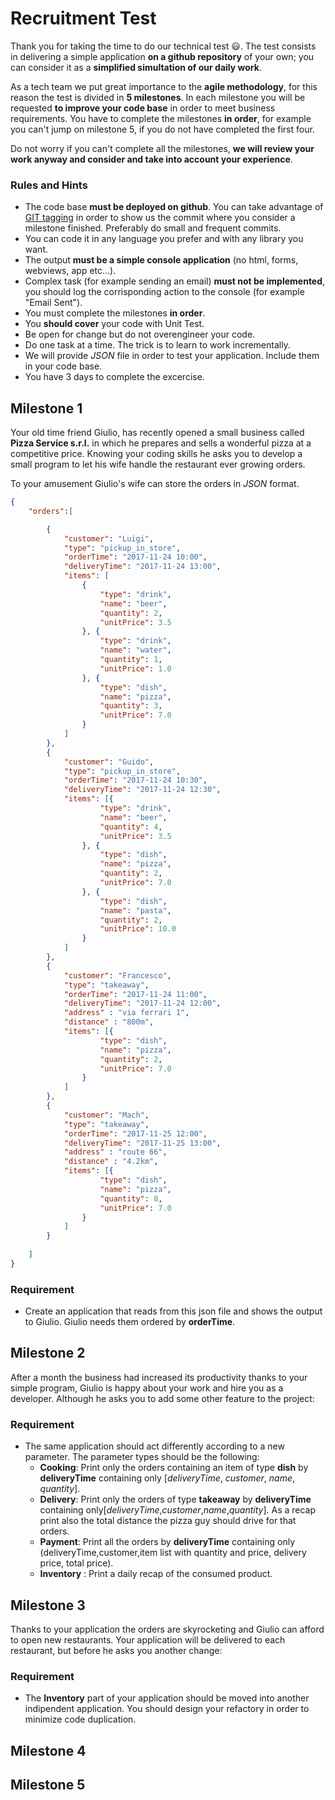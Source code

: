 # Recruitment Test

Thank you for taking the time to do our technical test :smiley:. 
The test consists in delivering a simple application **on a github repository** of your own; you can consider it as a **simplified simultation of our daily work**. 

As a tech team we put great importance to the **agile methodology**, for this reason the test is divided in **5 milestones**. In each milestone you will be requested **to improve your code base** in order to meet business requirements. You have to complete the milestones **in order**, for example you can't jump on milestone 5, if you do not have completed the first four.

Do not worry if you can't complete all the milestones, **we will review your work anyway and consider and take into account your experience**.

### Rules and Hints

* The code base **must be deployed on github**. You can take advantage of [GIT tagging](https://git-scm.com/book/en/v2/Git-Basics-Tagging) in order to show us the commit where you consider a milestone finished. Preferably do small and frequent commits.
* You can code it in any language you prefer and with any library you want.
* The output **must be a simple console application** (no html, forms, webviews, app etc...). 
* Complex task (for example sending an email) **must not be implemented**, you should log the corrisponding action to the console (for example "Email Sent").
* You must complete the milestones **in order**.
* You **should cover** your code with Unit Test.
* Be open for change but do not overengineer your code.
* Do one task at a time. The trick is to learn to work incrementally.
* We will provide *JSON* file in order to test your application. Include them in your code base.
* You have 3 days to complete the excercise.

## Milestone 1

Your old time friend Giulio, has recently opened a small business called **Pizza Service s.r.l.** in which he prepares and sells a wonderful pizza at a competitive price. Knowing your coding skills he asks you to develop a small program to let his wife handle the restaurant ever growing orders.

To your amusement Giulio's wife can store the orders in *JSON* format.

```json
{
	"orders":[

		{
			"customer": "Luigi",
			"type": "pickup_in_store",
			"orderTime": "2017-11-24 10:00",
			"deliveryTime": "2017-11-24 13:00",
			"items": [
				{
					"type": "drink",
					"name": "beer",
					"quantity": 2,
					"unitPrice": 3.5
				}, {
					"type": "drink",
					"name": "water",
					"quantity": 1,
					"unitPrice": 1.0
				}, {
					"type": "dish",
					"name": "pizza",
					"quantity": 3,
					"unitPrice": 7.0
				}
			]
		},
		{
			"customer": "Guido",
			"type": "pickup_in_store",
			"orderTime": "2017-11-24 10:30",
			"deliveryTime": "2017-11-24 12:30",
			"items": [{
					"type": "drink",
					"name": "beer",
					"quantity": 4,
					"unitPrice": 3.5
				}, {
					"type": "dish",
					"name": "pizza",
					"quantity": 2,
					"unitPrice": 7.0
				}, {
					"type": "dish",
					"name": "pasta",
					"quantity": 2,
					"unitPrice": 10.0
				}
			]
		},
		{
			"customer": "Francesco",
			"type": "takeaway",
			"orderTime": "2017-11-24 11:00",
			"deliveryTime": "2017-11-24 12:00",
			"address" : "via ferrari 1",
			"distance" : "800m",
			"items": [{
					"type": "dish",
					"name": "pizza",
					"quantity": 2,
					"unitPrice": 7.0
				}
			]
		},
		{
			"customer": "Mach",
			"type": "takeaway",
			"orderTime": "2017-11-25 12:00",
			"deliveryTime": "2017-11-25 13:00",
			"address" : "route 66",
			"distance" : "4.2km",
			"items": [{
					"type": "dish",
					"name": "pizza",
					"quantity": 8,
					"unitPrice": 7.0
				}
			]
		}
		
	]
}
```

### Requirement

* Create an application that reads from this json file and shows the output to Giulio. Giulio needs them ordered by **orderTime**.

## Milestone 2

After a month the business had increased its productivity thanks to your simple program, Giulio is happy about your work and hire you as a developer. Although he asks you to add some other feature to the project:

### Requirement

* The same application should act differently according to a new parameter. The parameter types should be the following:
  * **Cooking**:	Print only the orders containing an item of type **dish** by **deliveryTime** containing only [*deliveryTime*, *customer*, *name*, *quantity*].
  * **Delivery**:	Print only the orders of type **takeaway** by **deliveryTime** containing only[*deliveryTime*,*customer*,*name*,*quantity*]. As a recap print also the total
  distance the pizza guy should drive for that orders.
  * **Payment**: Print all the orders by **deliveryTime** containing only (deliveryTime,customer,item list with quantity and price, delivery price, total price).
  * **Inventory** : Print a daily recap of the consumed product.

## Milestone 3

Thanks to your application the orders are skyrocketing and Giulio can afford to open new restaurants. Your application will be delivered to each restaurant, but before he asks you another change:

### Requirement
* The **Inventory** part of your application should be moved into another indipendent application. You should design your refactory in order to minimize code duplication.

## Milestone 4


## Milestone 5
 



